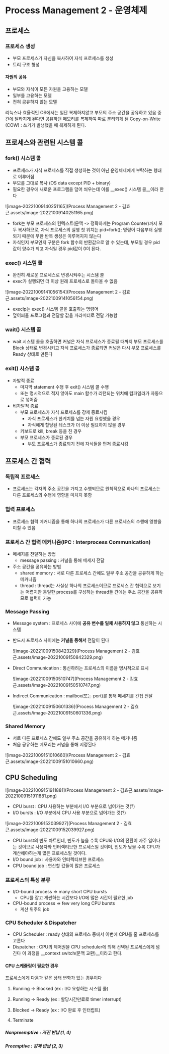 # Process Management 2 - 운영체제

## 프로세스

### 프로세스 생성

- 부모 프로세스가 자신을 복사하여 자식 프로세스를 생성
- 트리 구조 형성

#### 자원의 공유

- 부모와 자식이 모든 자원을 고융하는 모델
- 일부를 고융하는 모델
- 전혀 공유하지 않는 모델

리눅스나 효율적인 OS에서는 일단 복제하지않고 부모의 주소 공간을 공유하고 있음
중간에 달라지게 된다면 공유하던 메모리를 복제하여 따로 분리되게 됌
Copy-on-Write (COW) : 쓰기가 발생했을 때 복제하게 된다.

## 프로세스와 관련된 시스템 콜

### fork() 시스템 콜

- 프로세스가 자식 프로세스를 직접 생성하는 것이 아닌 운영체제에게 부탁하는 형태로 이루어짐
- 부모를 그대로 복사 (OS data except PID + binary)
- 필요한 경우에 새로운 프로그램을 덮어 씌우는데 이를 __exec() 시스템 콜__이라 한다

![image-20221009140251165](Process Management 2 - 김효근.assets/image-20221009140251165.png)

- fork는 부모 프로세스의 컨텍스트(문맥 -> 정확하게는 Program Counter)까지 모두 복사하므로, 자식 프로세스의 실행 첫 위치는 pid=fork(); 명령어 다음부터 실행되기 때문에 무한 반복 생성은 이루어지지 않는다
- 자식인지 부모인지 구분은 fork 함수의 반환값으로 알 수 있는데,
  부모일 경우 pid 값이 양수가 되고 자식일 경우 pid값이 0이 된다.

### exec() 시스템 콜

- 완전히 새로운 프로세스로 변경시켜주는 시스템 콜
- exec가 실행되면 더 이상 원래 프로세스로 돌아올 수 없음

![image-20221009141056154](Process Management 2 - 김효근.assets/image-20221009141056154.png)

- execlp는 exec() 시스템 콜을 호출하는 명령어
- 덮어씌울 프로그램과 전달할 값을 파라미터로 전달 가능함

### wait() 시스템 콜

- wait 시스템 콜을 호출하면
  커널은 자식 프로세스가 종료될 때까지 부모 프로세스를 Block 상태로 변경시키고
  자식 프로세스가 종료되면 커널은 다시 부모 프로세스를 Ready 상태로 만든다

### exit() 시스템 콜

- 자발적 종료
  - 마지막 statement 수행 후 exit() 시스템 콜 수행
  - 또는 명시적으로 적지 않아도 main 함수가 리턴되는 위치에 컴파일러가 자동으로 넣어줌
- 비자발적 종료
  - 부모 프로세스가 자식 프로세스를 강제 종료시킴
    - 자식 프로세스가 한계치를 넘는 자원 요청했을 경우
    - 자식에게 할당된 테스크가 더 이상 필요하지 않을 경우
  - 키보드로 kill, break 등을 친 경우
  - 부모 프로세스가 종료된 경우
    - 부모 프로세스가 종료되기 전에 자식들을 먼저 종료시킴



## 프로세스 간 협력

### 독립적 프로세스

- 프로세스는 각자의 주소 공간을 가지고 수행되므로 원칙적으로 하나의 프로세스는 다른 프로세스의 수행에 영향을 미치지 못함

### 협력 프로세스

- 프로세스 협력 메커니즘을 통해 하나의 프로세스가 다른 프로세스의 수행에 영향을 미칠 수 있음

### 프로세스 간 협력 메커니즘(IPC : Interprocess Communication)

- 메세지를 전달하는 방법
  - message passing : 커널을 통해 메세지 전달
- 주소 공간을 공유하는 방법
  - shared memory : 서로 다른 프로세스 간에도 일부 주소 공간을 공유하게 하는 메커니즘
  - thread : thread는 사실상 하나의 프로세스이므로 프로세스 간 협력으로 보기는 어렵지만 동일한 process를 구성하는 thread들 간에는 주소 공간을 공유하므로 협력이 가능

### Message Passing

- Message system : 프로세스 사이에 __공유 변수를 일체 사용하지 않고__ 통신하는 시스템

- 반드시 프로세스 사이에는 __커널을 통해서__ 전달이 된다

  ![image-20221009150842329](Process Management 2 - 김효근.assets/image-20221009150842329.png)

- Direct Communication : 통신하려는 프로세스의 이름을 명시적으로 표시

  ![image-20221009150510747](Process Management 2 - 김효근.assets/image-20221009150510747.png)

- Indirect Communication : mailbox(또는 port)를 통해 메세지를 간접 전달

  ![image-20221009150601336](Process Management 2 - 김효근.assets/image-20221009150601336.png)

### Shared Memory

- 서로 다른 프로세스 간에도 일부 주소 공간을 공유하게 하는 메커니즘
- 처음 공유하는 메모리는 커널을 통해 지정된다

![image-20221009151010660](Process Management 2 - 김효근.assets/image-20221009151010660.png)



## CPU Scheduling

![image-20221009151911881](Process Management 2 - 김효근.assets/image-20221009151911881.png)

- CPU burst : CPU 사용하는 부분에서 I/O 부분으로 넘어가는 것(?)
- I/O bursts : I/O 부분에서 CPU 사용 부분으로 넘어가는 것(?)

![image-20221009152039927](Process Management 2 - 김효근.assets/image-20221009152039927.png)

- CPU burst의 빈도 차트인데, 빈도가 높을 수록 CPU와 I/O의 전환이 자주 일어나는 것이므로 사용자와 인터렉티브한 프로세스일 것이며, 빈도가 낮을 수록 CPU가 계산해야하는게 많은 프로세스일 것이다.
- I/O bound job : 사용자와 인터렉티브한 프로세스
- CPU bound job : 연산할 값들이 많은 프로세스 

### 프로세스의 특성 분류

- I/O-bound process => many short CPU bursts
  - CPU를 잡고 계싼하는 시간보다 I/O에 많은 시간이 필요한 job
- CPU-bound process => few very long CPU bursts
  - 계산 위주의 job

### CPU Scheduler & Dispatcher

- CPU Scheduler : ready 상태의 프로세스 중에서 이번에 CPU를 줄 프로세스를 고른다
- Dispatcher : CPU의 제어권을 CPU scheduler에 의해 선택된 프로세스에게 넘긴다
                       이 과정을 __context switch(문맥 교환)__이라고 한다.

#### CPU 스케쥴링이 필요한 경우

프로세스에게 다음과 같은 상태 변화가 있는 경우이다

1. Running -> Blocked (ex : I/O 요청하는 시스템 콜)

2. Running -> Ready (ex : 할당시간만료로 timer interrupt)

3. Blocked -> Ready (ex : I/O 완료 후 인터럽트)

4. Terminate

##### Nonpreemptive : 자진 반납 (1, 4)

##### Preemptive : 강제 반납 (2, 3)